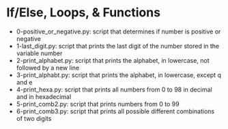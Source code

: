 # If/Else, Loops, & Functions
* 0-positive_or_negative.py: script that determines if number is positive or negative
* 1-last_digit.py: script that prints the last digit of the number stored in the variable number
* 2-print_alphabet.py: script that prints the alphabet, in lowercase, not followed by a new line
* 3-print_alphabt.py: script that prints the alphabet, in lowercase, except q and e
* 4-print_hexa.py: script that prints all numbers from 0 to 98 in decimal and in hexadecimal
* 5-print_comb2.py: script that prints numbers from 0 to 99
* 6-print_comb3.py: script that prints all possible different combinations of two digits
